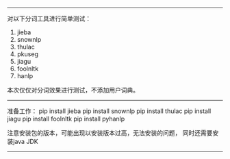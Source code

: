 *************************************************************************
对以下分词工具进行简单测试：
1. jieba
2. snownlp
3. thulac
4. pkuseg
5. jiagu
6. foolnltk
7. hanlp



本次仅仅对分词效果进行测试，不添加用户词典。

*****************************************************************************

准备工作：
pip install jieba
pip install snownlp
pip install thulac
pip install jiagu
pip install foolnltk
pip install pyhanlp 


注意安装包的版本，可能出现以安装版本过高，无法安装的问题，
同时还需要安装java JDK

*******************************************************************************